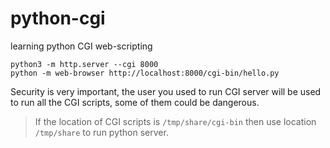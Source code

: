 # python-cgi
learning python CGI web-scripting

```
python3 -m http.server --cgi 8000
python -m web-browser http://localhost:8000/cgi-bin/hello.py
```
Security is very important, the user you used to run CGI server will be used to run
all the CGI scripts, some of them could be dangerous.

> If the location of CGI scripts is `/tmp/share/cgi-bin` then use location `/tmp/share`
> to run python server.